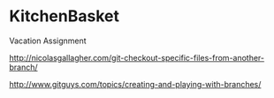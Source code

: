 # KitchenBasket
Vacation Assignment 

http://nicolasgallagher.com/git-checkout-specific-files-from-another-branch/

http://www.gitguys.com/topics/creating-and-playing-with-branches/
